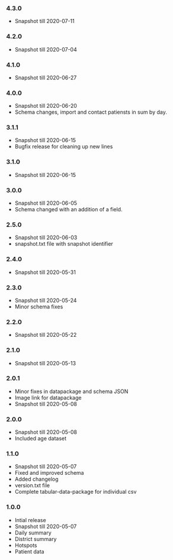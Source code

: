 ### 4.3.0 
* Snapshot till 2020-07-11

### 4.2.0 
* Snapshot till 2020-07-04

### 4.1.0 
* Snapshot till 2020-06-27

### 4.0.0 
* Snapshot till 2020-06-20
* Schema changes, import and contact patiensts in sum by day.

### 3.1.1 
* Snapshot till 2020-06-15
* Bugfix release for cleaning up new lines

### 3.1.0 
* Snapshot till 2020-06-15

### 3.0.0 
* Snapshot till 2020-06-05
* Schema changed with an addition of a field.

### 2.5.0 
* Snapshot till 2020-06-03
* snapshot.txt file with snapshot identifier

### 2.4.0 
* Snapshot till 2020-05-31

### 2.3.0 
* Snapshot till 2020-05-24
* Minor schema fixes

### 2.2.0
* Snapshot till 2020-05-22

### 2.1.0
* Snapshot till 2020-05-13

### 2.0.1
* Minor fixes in datapackage and schema JSON
* Image link for datapackage
* Snapshot till 2020-05-08

### 2.0.0
* Snapshot till 2020-05-08
* Included age dataset

### 1.1.0
* Snapshot till 2020-05-07
* Fixed and improved schema
* Added changelog
* version.txt file
* Complete tabular-data-package for individual csv

### 1.0.0
* Intial release
* Snapshot till 2020-05-07
* Daily summary
* District summary
* Hotspots
* Patient data